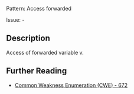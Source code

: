 Pattern: Access forwarded

Issue: -

## Description

Access of forwarded variable v.

## Further Reading

* [Common Weakness Enumeration (CWE) - 672](https://cwe.mitre.org/data/definitions/672.html)